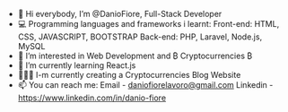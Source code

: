 - 👋 Hi everybody, I’m @DanioFiore, Full-Stack Developer
- 💻 Programming languages and frameworks i learnt:
       Front-end: HTML, CSS, JAVASCRIPT, BOOTSTRAP
       Back-end: PHP, Laravel, Node.js, MySQL 
- 👀 I’m interested in Web Development and ₿ Cryptocurrencies ₿
- 🌱 I’m currently learning React.js
- 🧑🏻‍💻 I-m currently creating a Cryptocurrencies Blog Website
- 📫 You can reach me: 
       Email - daniofiorelavoro@gmail.com 
       Linkedin - https://www.linkedin.com/in/danio-fiore

<!---
DanioFiore/DanioFiore is a ✨ special ✨ repository because its `README.md` (this file) appears on your GitHub profile.
You can click the Preview link to take a look at your changes.
--->
